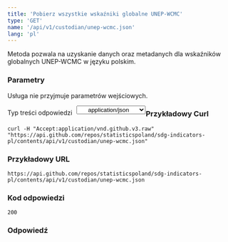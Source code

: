 ```yaml
---
title: 'Pobierz wszystkie wskaźniki globalne UNEP-WCMC'
type: 'GET'
name: '/api/v1/custodian/unep-wcmc.json'
lang: 'pl'
---
```


Metoda pozwala na uzyskanie danych oraz metadanych dla wskaźników globalnych UNEP-WCMC w języku polskim.

### Parametry

<p>Usługa nie przyjmuje parametrów wejściowych.</p>

<p style='float:left;margin-top: 7px;'>Typ treści odpowiedzi</p>
<select style='float:left;padding: 0px 15px;width: 155px;margin-left: 10px;text-align-last: center;'>
  <option>application/json</option>
</select>

<div id='example1'>

<h3 id="przykładowy-curl">Przykładowy Curl</h3>

<p><code class="highlighter-rouge">curl -H "Accept:application/vnd.github.v3.raw" "https://api.github.com/repos/statisticspoland/sdg-indicators-pl/contents/api/v1/custodian/unep-wcmc.json"</code></p>

<h3 id="przykładowy-url">Przykładowy URL</h3>

<p><code class="highlighter-rouge">https://api.github.com/repos/statisticspoland/sdg-indicators-pl/contents/api/v1/custodian/unep-wcmc.json</code></p>

<h3 id="przykładowy-kod-odpowiedzi">Kod odpowiedzi</h3>

<p><code class="highlighter-rouge">200</code></p>

<h3 id="przykładowa-odpowiedź">Odpowiedź</h3>

<p><code class="highlighter-rouge" id="show-data-unep-wcmc">
</code></p>

</div>


<script>

$.getJSON('https://sdg.gov.pl/api/v1/custodian/unep-wcmc.json', function(data) {
    $('#show-data-unep-wcmc').html(JSON.stringify(data, null, 2));
});

</script>
